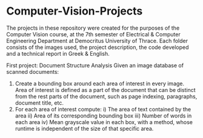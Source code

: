 # Computer-Vision-Projects
The projects in these repository were created for the purposes of the Computer Vision course, at the 7th semester of Electrical &amp; Computer Engineering Department at Democritus University of Thrace. Each folder consists of the images used, the project description, the code developed and a technical report in Greek &amp; English.



First project: Document Structure Analysis
Given an image database of scanned documents:
1) Create a bounding box around each area of interest in every image. Area of interest is defined as a part of the document that can be distinct from the rest parts of the document, such as page indexing, paragraphs, document title, etc.
2) For each area of interest compute:
  i) The area of text contained by the area
  ii) Area of its corresponding bounding box
  iii) Number of words in each area
  iv) Mean grayscale value in each box, with a method, whose runtime is independent of the size of that specific area.
